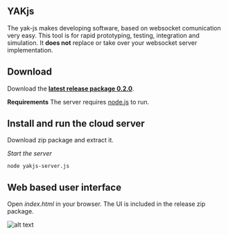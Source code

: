 ## YAKjs

The yak-js makes developing software, based on websocket comunication very easy. 
This tool is for rapid prototyping, testing, integration and simulation. 
It **does not** replace or take over your websocket server implementation.  

## Download 
Download the **[latest release package 0.2.0](https://github.com/cobuChris/yak-js/releases)**.

**Requirements**
The server requires [node.js](http://nodejs.org/) to run.

## Install and run the cloud server

Download zip package and extract it.

_Start the server_

``` node yakjs-server.js ```

## Web based user interface

Open _index.html_ in your browser. The UI is included in the release zip package.

![alt text](https://raw.github.com/cobuChris/yak-js/master/yakjs-ui/doc/screenshot-v0.2.0-03.png "screenshot")
